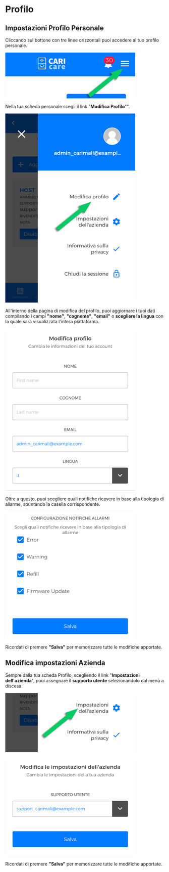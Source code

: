 # Profilo

## Impostazioni Profilo Personale

Cliccando sul bottone con tre linee orizzontali puoi accedere al tuo profilo personale.

<kbd>![Profilo Personale](_images/Profilo-01.png)</kbd>

Nella tua scheda personale scegli il link "**Modifica Profilo**"".

<kbd>![Modifica Profilo](_images/Profilo-02.png)</kbd>

All'interno della pagina di modifica del profilo, puoi aggiornare i tuoi dati compilando i campi **"nome"**, **"cognome"**, **"email"** o **scegliere la lingua** con la quale sarà visualizzata l'intera piattaforma.

<kbd>![Dati personali](_images/Profilo-02a.png)</kbd>

Oltre a questo, puoi scegliere quali notifiche ricevere in base alla tipologia di allarme, spuntando la casella corrispondente.

<kbd>![Notifiche da ricevere](_images/Profilo-02b.png)</kbd>

Ricordati di premere **"Salva"** per memorizzare tutte le modifiche apportate.


## Modifica impostazioni Azienda

Sempre dalla tua scheda Profilo, scegliendo il link "**Impostazioni dell'azienda**", puoi assegnare il **supporto utente** selezionandolo dal menù a discesa.

<kbd>![Login](_images/Profilo-03-impostazioni-azienda.png)</kbd>

<kbd>![Login](_images/Profilo-03-impostazioni-azienda-b.png)</kbd>

Ricordati di premere **"Salva"** per memorizzare tutte le modifiche apportate.






